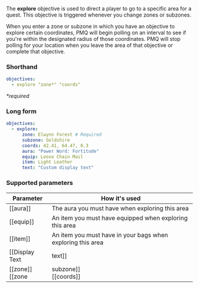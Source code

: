 The **explore** objective is used to direct a player to go to a specific area for a quest. This objective is triggered whenever you change zones or subzones.

When you enter a zone or subzone in which you have an objective to explore certain coordinates, PMQ will begin polling on an interval to see if you're within the designated radius of those coordinates. PMQ will stop polling for your location when you leave the area of that objective or complete that objective.

### Shorthand

```yaml
objectives:
  - explore "zone*" "coords"
```

_*required_

### Long form

```yaml
objectives:
  - explore:
      zone: Elwynn Forest # Required
      subzone: Goldshire
      coords: 42.41, 64.47, 0.3
      aura: "Power Word: Fortitude"
      equip: Loose Chain Mail
      item: Light Leather
      text: "Custom display text"
```

### Supported parameters

| Parameter | How it's used |
|---|---|
| [[aura]] | The aura you must have when exploring this area |
| [[equip]] | An item you must have equipped when exploring this area |
| [[item]] | An item you must have in your bags when exploring this area |
| [[Display Text | text]] | Custom display text for this objective |
| [[zone]]<br/>[[zone | subzone]]<br/>[[coords]] | The location that must be visited to complete this objective |
